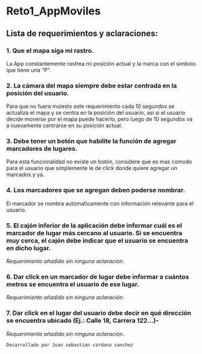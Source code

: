 # Reto1_AppMoviles

## Lista de requerimientos y aclaraciones:

### 1. Que el mapa siga mi rastro.
La App constantemente rastrea mi posición actual y la marca con el simbolo que tiene una "P".

### 2. La cámara del mapa siempre debe estar centrada en la posición del usuario.
Para que no fuera molesto este requerimiento cada 10 segundos se actualiza el mapa y se centra en la posición del usuario, asi si el usuario decide moverse por el mapa puede hacerlo, pero luego de 10 segundos va a nuevamente centrarse en su posición actual.

### 3. Debe tener un botón que habilite la función de agregar marcadores de lugares.
Para esta funcionalidad no existe un botón, considere que es mas comodo para el usuario que simplemente le de click donde quiere agregar un marcados y ya.

### 4. Los marcadores que se agregan deben poderse nombrar.
El marcador se nombra automaticamente con información relevante para el usuario.

### 5. El cajón inferior de la aplicación debe informar cuál es el marcador de lugar más cercano al usuario. Si se encuentra muy cerca, el cajón debe indicar que el usuario se encuentra en dicho lugar.
_Requerimiento añadido sin ninguna aclaración._

### 6. Dar click en un marcador de lugar debe informar a cuántos metros se encuentra el usuario de ese lugar.
_Requerimiento añadido sin ninguna aclaración._

### 7. Dar click en el lugar del usuario debe decir en qué dirección se encuentra ubicado (Ej.: Calle 18, Carrera 122…)-
_Requerimiento añadido sin ninguna aclaración._

```
Desarrollado por Juan sebastian cardona sanchez 
```
